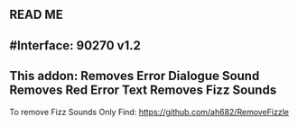 READ ME
------------------
#Interface: 90270
v1.2
------------------
This addon:
Removes Error Dialogue Sound
Removes Red Error Text
Removes Fizz Sounds
------------------
To remove Fizz Sounds Only Find: https://github.com/ah682/RemoveFizzle
